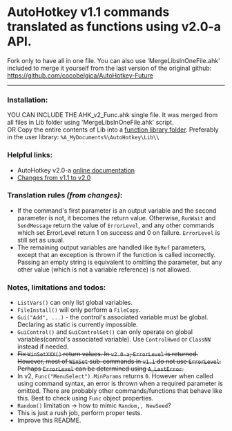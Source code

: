 # AutoHotkey v1.1 commands translated as functions using v2.0-a API.  
Fork only to have all in one file. You can also use 'MergeLibsInOneFile.ahk' included to merge it yourself from the last version of the original github:   
https://github.com/cocobelgica/AutoHotkey-Future  

- - -

### Installation:
YOU CAN INCLUDE THE AHK_v2_Func.ahk single file. It was merged from all files in Lib folder using 'MergeLibsInOneFile.ahk' script.  
OR Copy the entire contents of Lib into a [function library folder](https://autohotkey.com/docs/Functions.htm#lib). Preferably in the user library: `%A_MyDocuments%\AutoHotkey\Lib\\`

### Helpful links:
  * AutoHotkey v2.0-a [online documentation](http://lexikos.github.io/v2/docs/AutoHotkey.htm)
  * [Changes from v1.1 to v2.0](https://autohotkey.com/v2/v2-changes.htm)

### Translation rules _(from changes)_:
  * If the command's first parameter is an output variable and the second parameter is not, it becomes the return value. Otherwise, `RunWait` and `SendMessage` return the value of `ErrorLevel`, and any other commands which set ErrorLevel return 1 on success and 0 on failure. `ErrorLevel` is still set as usual.
  * The remaining output variables are handled like `ByRef` parameters, except that an exception is thrown if the function is called incorrectly. Passing an empty string is equivalent to omitting the parameter, but any other value (which is not a variable reference) is not allowed.

### Notes, limitations and todos:
  * `ListVars()` can only list global variables.
  * `FileInstall()` will only perform a `FileCopy`.
  * `Gui("Add", ...)` - the control's associated variable must be global. Declaring as static is currently impossible.
  * `GuiControl()` and `GuiControlGet()` can only operate on global variables(control's associated variable). Use `ControlHwnd` or `ClassNN` instead if needed.
  * ~~Fix `WinSetXXX()` return values. In `v2.0-a`, `ErrorLevel` is returned. However, most of `WinSet` sub-commands in `v1.1` do not use `ErrorLevel`. Perhaps `ErrorLevel` can be determined using `A_LastError`.~~
  * In v2, `Func("MenuSelect").MinParams` returns `0`. However when called using command syntax, an error is thrown when a required parameter is omitted. There are probably other commands/functions that behave like this. Best to check using `Func` object properties.
  * `Random()` limitation -> how to mimic `Random,, NewSeed`?
  * This is just a rush job, perform proper tests.
  * Improve this README.